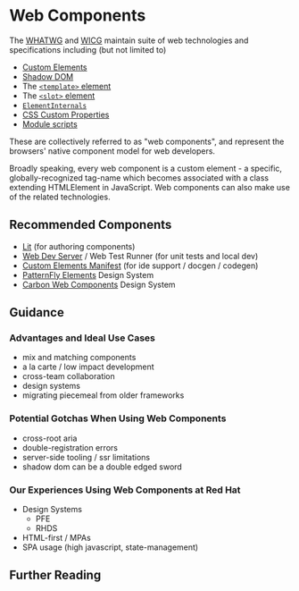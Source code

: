 # Web Components
The [WHATWG](https://html.spec.whatwg.org/multipage/custom-elements.html) and [WICG](https://github.com/WICG/webcomponents) maintain suite of web technologies and specifications including (but not limited to)
- [Custom Elements](https://html.spec.whatwg.org/multipage/custom-elements.html#custom-elements)
- [Shadow DOM](https://dom.spec.whatwg.org/#shadow-trees)
- The [`<template>` element](https://html.spec.whatwg.org/multipage/scripting.html#the-template-element)
- The [`<slot>` element](https://html.spec.whatwg.org/multipage/scripting.html#the-slot-element)
- [`ElementInternals`](https://html.spec.whatwg.org/multipage/custom-elements.html#element-internals)
- [CSS Custom Properties](https://drafts.csswg.org/css-variables/)
- [Module scripts](https://html.spec.whatwg.org/#module-script)

These are collectively referred to as "web components", and represent the browsers' native component model for web developers.

Broadly speaking, every web component is a custom element - a specific, globally-recognized tag-name which becomes associated with a class extending HTMLElement in JavaScript. Web components can also make use of the related technologies.
 
## Recommended Components
- [Lit](https://lit.dev) (for authoring components)
- [Web Dev Server](https://modern-web.dev) / Web Test Runner (for unit tests and local dev)
- [Custom Elements Manifest](https://github.com/webcomponents/custom-elements-manifest) (for ide support / docgen / codegen)
- [PatternFly Elements](https://patternflyelements.org) Design System
- [Carbon Web Components](https://web-components.carbondesignsystem.com/) Design System

## Guidance

### Advantages and Ideal Use Cases

- mix and matching components
- a la carte / low impact development
- cross-team collaboration
- design systems
- migrating piecemeal from older frameworks

### Potential Gotchas When Using Web Components

- cross-root aria
- double-registration errors
- server-side tooling / ssr limitations
- shadow dom can be a double edged sword

### Our Experiences Using Web Components at Red Hat

- Design Systems 
  - PFE
  - RHDS
- HTML-first / MPAs
- SPA usage (high javascript, state-management)

## Further Reading
